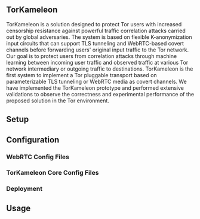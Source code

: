 ## TorKameleon

TorKameleon is a solution designed to protect Tor users with increased censorship resistance against powerful traffic correlation attacks carried out by global adversaries. The system is based on flexible K-anonymization input circuits that can support TLS tunneling and WebRTC-based covert channels before forwarding users' original input traffic to the Tor network. Our goal is to protect users from correlation attacks through machine learning between incoming user traffic and observed traffic at various Tor network intermediary or outgoing traffic to destinations. TorKameleon is the first system to implement a Tor pluggable transport based on parameterizable TLS tunneling or WebRTC media as covert channels. We have implemented the TorKameleon prototype and performed extensive validations to observe the correctness and experimental performance of the proposed solution in the Tor environment.

## Setup



## Configuration

### WebRTC Config Files


### TorKameleon Core Config Files


### Deployment


## Usage




